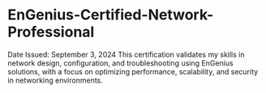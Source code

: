 # EnGenius-Certified-Network-Professional
Date Issued: September 3, 2024  This certification validates my skills in network design, configuration, and troubleshooting using EnGenius solutions, with a focus on optimizing performance, scalability, and security in networking environments.
